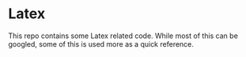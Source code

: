 # Latex

This repo contains some Latex related code.  While most of this can be googled, some of this is used more as a quick reference.
